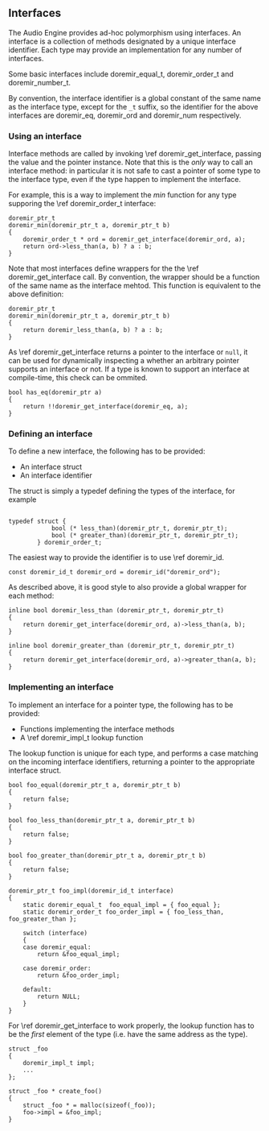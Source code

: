 
## Interfaces

The Audio Engine provides ad-hoc polymorphism using interfaces. An interface is a collection of methods
designated by a unique interface identifier. Each type may provide an implementation for any number of
interfaces.

Some basic interfaces include doremir_equal_t, doremir_order_t and doremir_number_t.

By convention, the interface identifier is a global constant of the same name as the interface type,
except for the `_t` suffix, so the identifier for the above interfaces are doremir_eq, doremir_ord and
doremir_num respectively.


### Using an interface

Interface methods are called by invoking \ref doremir_get_interface, passing the value and the pointer
instance. Note that this is the *only* way to call an interface method: in particular it is not safe to
cast a pointer of some type to the interface type, even if the type happen to implement the interface.

For example, this is a way to implement the *min* function for any type supporing the \ref doremir_order_t
interface:

~~~~~~~~~~~~~~~~~~~~~~~~~~~~~~~~~~~~~~~~~~~~~~~~~~~~~~~~~~~~
doremir_ptr_t
doremir_min(doremir_ptr_t a, doremir_ptr_t b)
{             
    doremir_order_t * ord = doremir_get_interface(doremir_ord, a);
    return ord->less_than(a, b) ? a : b;
}
~~~~~~~~~~~~~~~~~~~~~~~~~~~~~~~~~~~~~~~~~~~~~~~~~~~~~~~~~~~~

Note that most interfaces define wrappers for the the \ref doremir_get_interface call. By convention, the wrapper should be a function of the same name as the interface mehtod. This function is equivalent to the above definition:

~~~~~~~~~~~~~~~~~~~~~~~~~~~~~~~~~~~~~~~~~~~~~~~~~~~~~~~~~~~~
doremir_ptr_t
doremir_min(doremir_ptr_t a, doremir_ptr_t b)
{
    return doremir_less_than(a, b) ? a : b;
}
~~~~~~~~~~~~~~~~~~~~~~~~~~~~~~~~~~~~~~~~~~~~~~~~~~~~~~~~~~~~


As \ref doremir_get_interface returns a pointer to the interface or `null`, it can be used for dynamically inspecting a whether an arbitrary pointer supports an interface or not. If a type is known to support an
interface at compile-time, this check can be ommited.

~~~~~~~~~~~~~~~~~~~~~~~~~~~~~~~~~~~~~~~~~~~~~~~~~~~~~~~~~~~~
bool has_eq(doremir_ptr a)
{
    return !!doremir_get_interface(doremir_eq, a);
}
~~~~~~~~~~~~~~~~~~~~~~~~~~~~~~~~~~~~~~~~~~~~~~~~~~~~~~~~~~~~


### Defining an interface

To define a new interface, the following has to be provided:

* An interface struct
* An interface identifier

The struct is simply a typedef defining the types of the interface, for example

~~~~~~~~~~~~~~~~~~~~~~~~~~~~~~~~~~~~~~~~~~~~~~~~~~~~~~~~~~~~

typedef struct {
            bool (* less_than)(doremir_ptr_t, doremir_ptr_t);
            bool (* greater_than)(doremir_ptr_t, doremir_ptr_t);
        } doremir_order_t;
~~~~~~~~~~~~~~~~~~~~~~~~~~~~~~~~~~~~~~~~~~~~~~~~~~~~~~~~~~~~


The easiest way to provide the identifier is to use \ref doremir_id.

~~~~~~~~~~~~~~~~~~~~~~~~~~~~~~~~~~~~~~~~~~~~~~~~~~~~~~~~~~~~
const doremir_id_t doremir_ord = doremir_id("doremir_ord");
~~~~~~~~~~~~~~~~~~~~~~~~~~~~~~~~~~~~~~~~~~~~~~~~~~~~~~~~~~~~

As described above, it is good style to also provide a global wrapper for each method:

~~~~~~~~~~~~~~~~~~~~~~~~~~~~~~~~~~~~~~~~~~~~~~~~~~~~~~~~~~~~
inline bool doremir_less_than (doremir_ptr_t, doremir_ptr_t)
{
    return doremir_get_interface(doremir_ord, a)->less_than(a, b);
}

inline bool doremir_greater_than (doremir_ptr_t, doremir_ptr_t)
{
    return doremir_get_interface(doremir_ord, a)->greater_than(a, b);
}

~~~~~~~~~~~~~~~~~~~~~~~~~~~~~~~~~~~~~~~~~~~~~~~~~~~~~~~~~~~~



### Implementing an interface

To implement an interface for a pointer type, the following has to be provided:

* Functions implementing the interface methods
* A \ref doremir_impl_t lookup function

The lookup function is unique for each type, and performs a case matching on the
incoming interface identifiers, returning a pointer to the appropriate interface
struct.

~~~~~~~~~~~~~~~~~~~~~~~~~~~~~~~~~~~~~~~~~~~~~~~~~~~~~~~~~~~~~~~~~~~~~~~~~~~~~~~~
bool foo_equal(doremir_ptr_t a, doremir_ptr_t b)
{
    return false;
}

bool foo_less_than(doremir_ptr_t a, doremir_ptr_t b)
{
    return false;
}

bool foo_greater_than(doremir_ptr_t a, doremir_ptr_t b)
{
    return false;
}

doremir_ptr_t foo_impl(doremir_id_t interface)
{
    static doremir_equal_t  foo_equal_impl = { foo_equal };
    static doremir_order_t foo_order_impl = { foo_less_than, foo_greater_than };

    switch (interface)
    {
    case doremir_equal:
        return &foo_equal_impl;

    case doremir_order:
        return &foo_order_impl;

    default:
        return NULL;
    }
}
~~~~~~~~~~~~~~~~~~~~~~~~~~~~~~~~~~~~~~~~~~~~~~~~~~~~~~~~~~~~~~~~~~~~~~~~~~~~~~~~

For \ref doremir_get_interface to work properly, the lookup function has to be the *first* element
of the type (i.e. have the same address as the type).

~~~~~~~~~~~~~~~~~~~~~~~~~~~~~~~~~~~~~~~~~~~~~~~~~~~~~~~~~~~~~~~~~~~~~~~~~~~~~~~~
struct _foo
{
    doremir_impl_t impl;
    ...
};

struct _foo * create_foo()
{
    struct _foo * = malloc(sizeof(_foo));
    foo->impl = &foo_impl;
}
~~~~~~~~~~~~~~~~~~~~~~~~~~~~~~~~~~~~~~~~~~~~~~~~~~~~~~~~~~~~~~~~~~~~~~~~~~~~~~~~

                           
